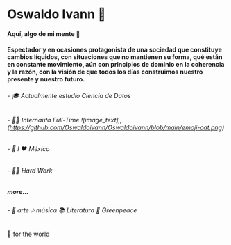 # Oswaldo Ivann 👋

#### Aquí, algo de mi mente  🦧
      
#### Espectador y en ocasiones protagonista de una sociedad que constituye cambios líquidos, con situaciones que no mantienen su forma, qué están en constante movimiento, aún con principios de dominio en la coherencia y la razón, con la visión de que todos los días construimos nuestro presente y nuestro futuro. 


######   - 🎓  Actualmente estudio Ciencia de Datos
######   - 🐱‍💻  Internauta Full-Time                                                                                              ![image_text],,(https://github.com/Oswaldoivann/Oswaldoivann/blob/main/emoji-cat.png)
######   - 🌮  I ❤ México
######   - 🐱‍👤  Hard Work

##### more...

######  - 🎨 arte 🎶 música 📚 Literatura 🌳 Greenpeace

##

🌻 for the world
